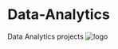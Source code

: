 # Data-Analytics
Data Analytics projects
![logo](https://www.google.com/search?q=edem+logo&sxsrf=ALeKk03wtqCRuHGXLvX0ikjDeyThACiiWg:1600510892031&source=lnms&tbm=isch&sa=X&ved=2ahUKEwj1iLbZ__TrAhXp6OAKHe45AYIQ_AUoAXoECAwQAw&biw=1536&bih=706#imgrc=pdKouz_M1Evn7M)

